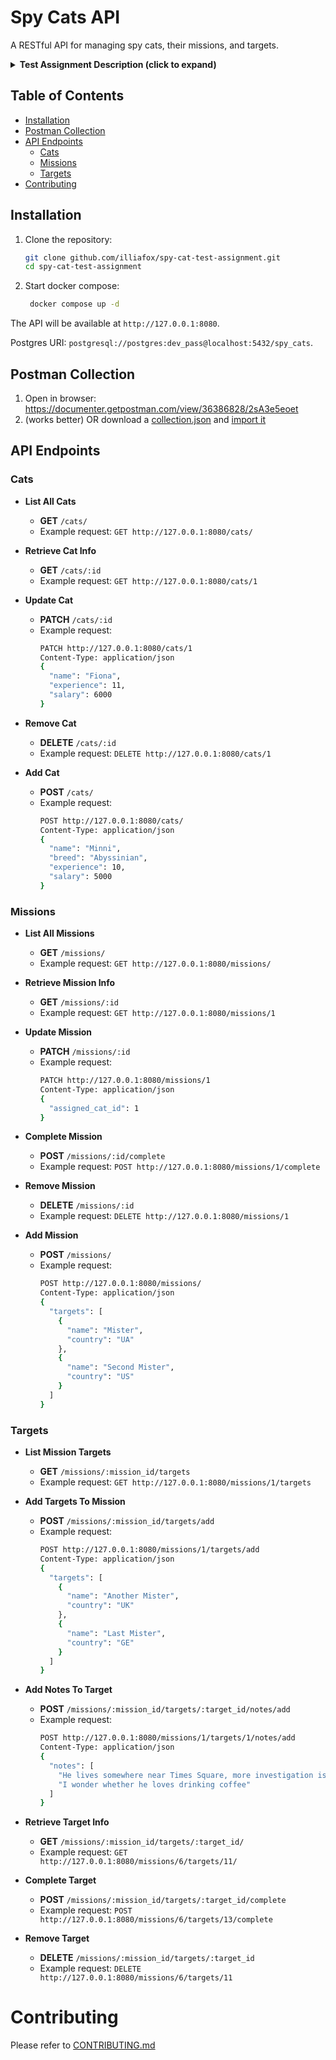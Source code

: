 # Spy Cats API

A RESTful API for managing spy cats, their missions, and targets.


<details>

<b><summary>Test Assignment Description (click to expand)</summary></b>

> ## Overview
> This task involves building of a a simple yet comprehensive CRUD application. The goal is to create a simple yet comprehensive system that demonstrates your understanding in building RESTful APIs, interacting with SQL-like databases, integrating third-party services, and optionally creating user interfaces. The test assessment is expected to be done under 4 hours.
> ## Business Task
> Spy Cat Agency (SCA) asked you to create a management application, so that it simplifies their spying work processes. SCA needs a system to manage their cats, missions they undertake, and targets they are assigned to.
> From cats perspective, a mission consists of spying on targets and collecting data. One cat can only have one mission at a time, and a mission assumes a range of targets (minimum: 1, maximum: 3). While spying, cats should be able to share the collected data into the system by writing notes on a specific target. Cats will be updating their notes from time to time and eventually mark the target as complete. If the target is complete, notes should be frozen, i.e. cats should not be able to update them in any way. After completing all of the targets, the mission is marked as completed.
> From agency perspective, they regularly hire new spy cats and so should be able to add them to  and visualize in the system. SCA should be able to create new missions and then assign them to cats that are available. Targets are created in place along with a mission, meaning that there will be no page to see/create all/individual targets. A target can be added to or deleted from a mission.
> ## Backend Requirements
>   **- Spy Cats**
>   - Ability to create a spy cat in the system
>     - A cat is described as Name, Years of Experience, Breed, and Salary.
>     - Breed must be validated, see General
>     - Ability to remove spy cats from the system
>     - Ability to update spy cats’ information (Salary)
>     - Ability to list spy cats
>     - Ability to get a single spy cat
>- **Missions / Targets**
>  - Ability to create a mission in the system along with targets
>    - A mission contains information about Cat, Targets and Complete state
>    - Each target is unique to a mission, so the endpoint should accept an object describing targets
>    - A target is described as Name, Country, Notes and Complete state
>  - Ability to delete a mission
>    - A mission cannot be deleted if it is already assigned to a cat
>  - Ability to update mission
>    - Ability to mark it as completed
>  - Ability to update mission targets
>    - Ability to mark it as completed
>    - Ability to update Notes
>      - Notes cannot be updated if either the target or the mission is completed
>  - Ability to delete targets from an existing mission
>    - A target cannot be deleted if it is already completed
>  - Ability to add targets to an existing mission
>    - A target cannot be added if the mission is already completed
>  - Ability to assign a cat to a mission
>  - Ability to list missions
>  - Ability to get a single mission
>- **General**
>  - Framework
>    - Use any modern framework, e.g. Gin, Echo, Fiber, etc.
>  - Database
>    - You can use any SQL-like database
>  - Logger middleware
>    - Integrate a logging middleware to log HTTP requests and responses for debugging and monitoring
>  - Validations
>  - Make sure endpoints validate the request body and return an adequate status code if it’s not valid
>  - Validate cat’s breed with [TheCatAPI](https://api.thecatapi.com/v1/breeds)

</details>

## Table of Contents

- [Installation](#installation)
- [Postman Collection](#postman-collection)
- [API Endpoints](#api-endpoints)
    - [Cats](#cats)
    - [Missions](#missions)
    - [Targets](#targets)
- [Contributing](#contributing)

## Installation

1. Clone the repository:

   ```sh
   git clone github.com/illiafox/spy-cat-test-assignment.git
   cd spy-cat-test-assignment
   ```

2. Start docker compose:

   ```sh
    docker compose up -d
   ```

The API will be available at `http://127.0.0.1:8080`.

Postgres URI: `postgresql://postgres:dev_pass@localhost:5432/spy_cats`.

## Postman Collection

1. Open in browser: https://documenter.getpostman.com/view/36386828/2sA3e5eoet
2. (works better) OR download a [collection.json](collection.json) and [import it](https://learning.postman.com/docs/getting-started/importing-and-exporting/importing-data/)


## API Endpoints

### Cats

- **List All Cats**
    - **GET** `/cats/`
    - Example request: `GET http://127.0.0.1:8080/cats/`

- **Retrieve Cat Info**
    - **GET** `/cats/:id`
    - Example request: `GET http://127.0.0.1:8080/cats/1`

- **Update Cat**
    - **PATCH** `/cats/:id`
    - Example request:
      ```sh
      PATCH http://127.0.0.1:8080/cats/1
      Content-Type: application/json
      {
        "name": "Fiona",
        "experience": 11,
        "salary": 6000
      }
      ```

- **Remove Cat**
    - **DELETE** `/cats/:id`
    - Example request: `DELETE http://127.0.0.1:8080/cats/1`

- **Add Cat**
    - **POST** `/cats/`
    - Example request:
      ```sh
      POST http://127.0.0.1:8080/cats/
      Content-Type: application/json
      {
        "name": "Minni",
        "breed": "Abyssinian",
        "experience": 10,
        "salary": 5000
      }
      ```

### Missions

- **List All Missions**
    - **GET** `/missions/`
    - Example request: `GET http://127.0.0.1:8080/missions/`

- **Retrieve Mission Info**
    - **GET** `/missions/:id`
    - Example request: `GET http://127.0.0.1:8080/missions/1`

- **Update Mission**
    - **PATCH** `/missions/:id`
    - Example request:
      ```sh
      PATCH http://127.0.0.1:8080/missions/1
      Content-Type: application/json
      {
        "assigned_cat_id": 1
      }
      ```

- **Complete Mission**
    - **POST** `/missions/:id/complete`
    - Example request: `POST http://127.0.0.1:8080/missions/1/complete`

- **Remove Mission**
    - **DELETE** `/missions/:id`
    - Example request: `DELETE http://127.0.0.1:8080/missions/1`

- **Add Mission**
    - **POST** `/missions/`
    - Example request:
      ```sh
      POST http://127.0.0.1:8080/missions/
      Content-Type: application/json
      {
        "targets": [
          {
            "name": "Mister",
            "country": "UA"
          },
          {
            "name": "Second Mister",
            "country": "US"
          }
        ]
      }
      ```

### Targets

- **List Mission Targets**
    - **GET** `/missions/:mission_id/targets`
    - Example request: `GET http://127.0.0.1:8080/missions/1/targets`

- **Add Targets To Mission**
    - **POST** `/missions/:mission_id/targets/add`
    - Example request:
      ```sh
      POST http://127.0.0.1:8080/missions/1/targets/add
      Content-Type: application/json
      {
        "targets": [
          {
            "name": "Another Mister",
            "country": "UK"
          },
          {
            "name": "Last Mister",
            "country": "GE"
          }
        ]
      }
      ```

- **Add Notes To Target**
    - **POST** `/missions/:mission_id/targets/:target_id/notes/add`
    - Example request:
      ```sh
      POST http://127.0.0.1:8080/missions/1/targets/1/notes/add
      Content-Type: application/json
      {
        "notes": [
          "He lives somewhere near Times Square, more investigation is required",
          "I wonder whether he loves drinking coffee"
        ]
      }
      ```

- **Retrieve Target Info**
    - **GET** `/missions/:mission_id/targets/:target_id/`
    - Example request: `GET http://127.0.0.1:8080/missions/6/targets/11/`

- **Complete Target**
    - **POST** `/missions/:mission_id/targets/:target_id/complete`
    - Example request: `POST http://127.0.0.1:8080/missions/6/targets/13/complete`

- **Remove Target**
    - **DELETE** `/missions/:mission_id/targets/:target_id`
    - Example request: `DELETE http://127.0.0.1:8080/missions/6/targets/11`


# Contributing
Please refer to [CONTRIBUTING.md](CONTRIBUTING.md) 